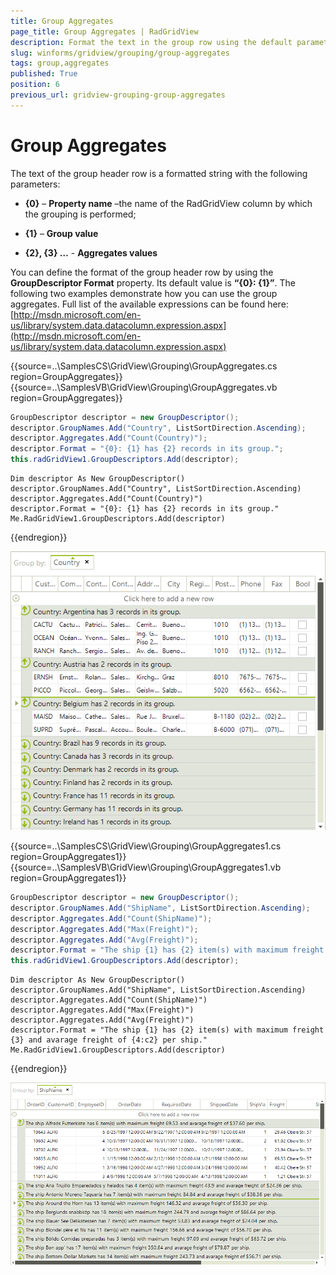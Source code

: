 ```yaml
---
title: Group Aggregates
page_title: Group Aggregates | RadGridView
description: Format the text in the group row using the default parameters.
slug: winforms/gridview/grouping/group-aggregates
tags: group,aggregates
published: True
position: 6
previous_url: gridview-grouping-group-aggregates
---
```


# Group Aggregates

The text of the group header row is a formatted string with the following parameters:

* __{0}__ – __Property name__ –the name of the RadGridView column by which the grouping is performed;

* __{1}__ – __Group value__

* __{2}, {3} …__ - __Aggregates values__

You can define the format of the group header row by using the __GroupDescriptor Format__ property. Its default value is __“{0}: {1}”__. The following two examples demonstrate how you can use the group aggregates. Full list of the available expressions can be found here:[http://msdn.microsoft.com/en-us/library/system.data.datacolumn.expression.aspx](http://msdn.microsoft.com/en-us/library/system.data.datacolumn.expression.aspx)

{{source=..\SamplesCS\GridView\Grouping\GroupAggregates.cs region=GroupAggregates}} 
{{source=..\SamplesVB\GridView\Grouping\GroupAggregates.vb region=GroupAggregates}} 

````C#
GroupDescriptor descriptor = new GroupDescriptor();
descriptor.GroupNames.Add("Country", ListSortDirection.Ascending);
descriptor.Aggregates.Add("Count(Country)");
descriptor.Format = "{0}: {1} has {2} records in its group.";
this.radGridView1.GroupDescriptors.Add(descriptor);

````
````VB.NET
Dim descriptor As New GroupDescriptor()
descriptor.GroupNames.Add("Country", ListSortDirection.Ascending)
descriptor.Aggregates.Add("Count(Country)")
descriptor.Format = "{0}: {1} has {2} records in its group."
Me.RadGridView1.GroupDescriptors.Add(descriptor)

````

{{endregion}} 

![gridview-group-aggregates 001](images/gridview-group-aggregates001.png)

{{source=..\SamplesCS\GridView\Grouping\GroupAggregates1.cs region=GroupAggregates1}} 
{{source=..\SamplesVB\GridView\Grouping\GroupAggregates1.vb region=GroupAggregates1}} 

````C#
GroupDescriptor descriptor = new GroupDescriptor();
descriptor.GroupNames.Add("ShipName", ListSortDirection.Ascending);
descriptor.Aggregates.Add("Count(ShipName)");
descriptor.Aggregates.Add("Max(Freight)");
descriptor.Aggregates.Add("Avg(Freight)");
descriptor.Format = "The ship {1} has {2} item(s) with maximum freight {3} and avarage freight of {4:c2} per ship.";
this.radGridView1.GroupDescriptors.Add(descriptor);

````
````VB.NET
Dim descriptor As New GroupDescriptor()
descriptor.GroupNames.Add("ShipName", ListSortDirection.Ascending)
descriptor.Aggregates.Add("Count(ShipName)")
descriptor.Aggregates.Add("Max(Freight)")
descriptor.Aggregates.Add("Avg(Freight)")
descriptor.Format = "The ship {1} has {2} item(s) with maximum freight {3} and avarage freight of {4:c2} per ship."
Me.RadGridView1.GroupDescriptors.Add(descriptor)

````

{{endregion}} 


![gridview-group-aggregates 002](images/gridview-group-aggregates002.png)
